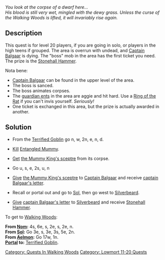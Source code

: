 *You look at the corpse of a dwarf here...*  
*His blood is still very wet, mingled with the dewy grass. Unless the
curse of the Walking Woods is lifted, it will invariably rise again.*

## Description

This quest is for level 20 players, if you are going in solo, or players
in the high teens if grouped. The area is overrun with undead, and
[Captain Balgaar](Captain_Balgaar "wikilink") is dying. The "boss" mob
in the area has the first ticket you need. The prize is the [Stonehall
Hammer](Stonehall_Hammer_(Quest).md "wikilink").

Nota bene:

-   [Captain Balgaar](Captain_Balgaar "wikilink") can be found in the
    upper level of the area.
-   The boss is sanced.
-   The boss animates corpses.
-   The [guardian ents](Guardian_Ent.md "wikilink") in the area are
    aggie and hit hard. Use a [Ring of the
    Rat](Ring_Of_The_Rat.md "wikilink") if you can't invis yourself.
    *Seriously!*
-   One ticket is exchanged in this area, but the prize is actually
    awarded in another.

## Solution

<spoiler text="Click here for quest spoilers">

-   From the [Terrified Goblin](Terrified_Goblin "wikilink") go n, w,
    2n, e, n, d.

<!-- -->

-   [Kill](Kill.md "wikilink") [Entangled
    Mummy](Entangled_Mummy "wikilink").

<!-- -->

-   [Get](Get.md "wikilink") [the Mummy King's
    sceptre](Mummy_King's_Sceptre.md "wikilink") from its corpse.

<!-- -->

-   Go u, s, e, 2s, u, n

<!-- -->

-   [Give](Give.md "wikilink") [the Mummy King's
    sceptre](Mummy_King's_Sceptre.md "wikilink") to [Captain
    Balgaar](Captain_Balgaar "wikilink") and receive [captain Balgaar's
    letter](Captain_Balgaar's_Letter.md "wikilink").

<!-- -->

-   Recall or portal out and go to [Sol](Sol "wikilink"), then go west
    to [Silverbeard](Silverbeard "wikilink").

<!-- -->

-   [Give](Give.md "wikilink") [captain Balgaar's
    letter](Captain_Balgaar's_Letter.md "wikilink") to
    [Silverbeard](Silverbeard "wikilink") and receive [Stonehall
    Hammer](Stonehall_Hammer_(Quest).md "wikilink").

</spoiler>

To get to [ Walking Woods](:Category:_Walking_Woods.md "wikilink"):

**From [Nom](Nom "wikilink"):** 4s, 6e, s, 2e, s, 2e, n.  
**From [Sol](Sol "wikilink"):** Go 3e, s, 3e, 3s, 5e, 2n.  
**From [Aelmon](Aelmon "wikilink"):** Go 17w, 1n.  
**[Portal](Portal.md "wikilink") to:** [Terrified
Goblin](Terrified_Goblin "wikilink").  

[Category: Quests In Walking
Woods](Category:_Quests_In_Walking_Woods "wikilink") [Category: Lowmort
11-20 Quests](Category:_Lowmort_11-20_Quests "wikilink")

